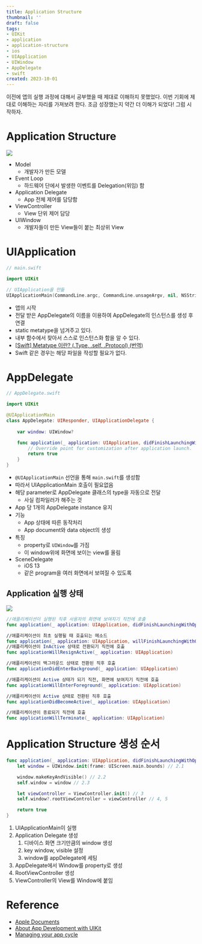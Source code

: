```yaml
---
title: Application Structure
thumbnail: ''
draft: false
tags:
- UIKit
- application
- application-structure
- ios
- UIApplication
- UIWindow
- AppDelegate
- swift
created: 2023-10-01
---
```


이전에 앱의 실행 과정에 대해서 공부했을 때 제대로 이해하지 못했었다. 이번 기회에 제대로 이해하는 자리를 가져보려 한다. 조금 성장했는지 약간 더 이해가 되었다! 그럼 시작하자.

# Application Structure

![](UIKIt_01_ApplicationStructure_0.png)

* Model
  * 개발자가 만든 모델
* Event Loop
  * 하드웨어 단에서 발생한 이벤트를 Delegation(위임) 함
* Application Delegate
  * App 전체 제어를 담당함
* ViewController
  * View 단위 제어 담당
* UIWindow
  * 개발자들이 만든 View들이 붙는 최상위 View

# UIApplication

````swift
// main.swift

import UIKit

// UIApplication을 만듦
UIApplicationMain(CommandLine.argc, CommandLine.unsageArgv, nil, NSStringFromClass(AppDelegate.self))
````

* 앱의 시작
* 전달 받은 AppDelegate의 이름을 이용하여 AppDelegate의 인스턴스를 생성 후 연결
* static metatype을 넘겨주고 있다.
* 내부 함수에서 찾아서 스스로 인스턴스화 함을 알 수 있다.
* [\[Swift\] Metatype 이란? (.Type, .self, .Protocol) (번역)](https://onelife2live.tistory.com/49)
* Swift 같은 경우는 해당 파일을 작성할 필요가 없다.

# AppDelegate

````swift
// AppDelegate.swift

import UIKit

@UIApplicationMain
class AppDelegate: UIResponder, UIApplicationDelegate {
    
    var window: UIWindow?

    func application(_ application: UIApplication, didFinishLaunchingWithOptions launchOptions: [UIApplication,LaunchOptionsKey: Any]?) -> Bool {
        // Override point for customization after application launch.
        return true
    }
}
````

* `@UIApplicationMain` 선언을 통해 `main.swift`를 생성함
* 따라서 UIApplicationMain 호출이 필요없음
* 해당 parameter로 AppDelegate 클래스의 type을 자동으로 전달
  * 사실 컴파일러가 해주는 것
* App 당 1개의 AppDelegate instance 유지
* 기능
  * App 상태에 따른 동작처리
  * App document와 data object의 생성
* 특징
  * property로 `UIWindow`를 가짐
  * 이 window위에 화면에 보이는 view를 올림
* SceneDelegate
  * iOS 13
  * 같은 program을 여러 화면에서 보여질 수 있도록

## Application 실행 상태

![](UIKIt_01_ApplicationStructure_1.png)

````swift
//애플리케이션이 실행된 직후 사용자의 화면에 보여지기 직전에 호출 
func application(_ application: UIApplication, didFinishLaunchingWithOptions launchOptions: [UIApplicationLaunchOptionsKey: Any]?) -> Bool	

//애플리케이션이 최초 실행될 때 호출되는 메소드 
func application(_ application: UIApplication, willFinishLaunchingWithOptions launchOptions: [UIApplication.LaunchOptionsKey : Any]? = nil) -> Bool		
//애플리케이션이 InActive 상태로 전환되기 직전에 호출 
func applicationWillResignActive(_ application: UIApplication)	

//애플리케이션이 백그라운드 상태로 전환된 직후 호출
func applicationDidEnterBackground(_ application: UIApplication)	

//애플리케이션이 Active 상태가 되기 직전, 화면에 보여지기 직전에 호출 
func applicationWillEnterForeground(_ application: UIApplication)	

//애플리케이션이 Active 상태로 전환된 직후 호출
func applicationDidBecomeActive(_ application: UIApplication)

//애플리케이션이 종료되기 직전에 호출 
func applicationWillTerminate(_ application: UIApplication)	
````

# Application Structure 생성 순서

````swift
func application(_ application: UIApplication, didFinishLaunchingWithOptions launchOptions: [UIApplication.LaunchOptionsKey: Any]?) -> Bool {
    let window = UIWindow.init(frame: UIScreen.main.bounds) // 2.1

    window.makeKeyAndVisible() // 2.2
    self.window = window // 2.3

    let viewController = ViewController.init() // 3
    self.window?.rootViewController = viewController // 4, 5

    return true
}
````

1. UIApplicationMain이 실행
1. Application Delegate 생성
   1. 디바이스 화면 크기만큼의 window 생성
   1. key window, visible 설정
   1. window를 appDelegate에 세팅
1. AppDelegate에서 Window를 property로 생성
1. RootViewController 생성
1. ViewController의 View를 Window에 붙임

# Reference

* [Apple Documents](https://developer.apple.com/library/archive/documentation/General/Conceptual/DevPedia-CocoaCore/Introduction.html#//apple_ref/doc/uid/TP40008195-CH68-DontLinkElementID_2)
* [About App Development with UIKit](https://developer.apple.com/documentation/uikit/about_app_development_with_uikit)
* [Managing your app cycle](https://developer.apple.com/documentation/uikit/app_and_environment/managing_your_app_s_life_cycle)
